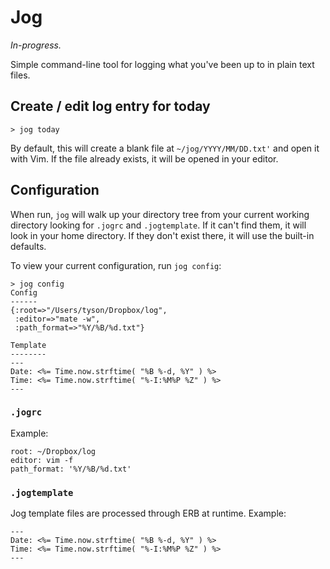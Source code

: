 Jog
===

*In-progress.*

Simple command-line tool for logging what you've been up to in plain text files.

Create / edit log entry for today
---------------------------------

```shell
> jog today
```

By default, this will create a blank file at `~/jog/YYYY/MM/DD.txt'` and open it with Vim. If the file already exists, it will be opened in your editor.

Configuration
-------------

When run, `jog` will walk up your directory tree from your current working directory looking for `.jogrc` and `.jogtemplate`. If it can't find them, it will look in your home directory. If they don't exist there, it will use the built-in defaults.

To view your current configuration, run `jog config`:

```shell
> jog config
Config
------
{:root=>"/Users/tyson/Dropbox/log",
 :editor=>"mate -w",
 :path_format=>"%Y/%B/%d.txt"}

Template
--------
---
Date: <%= Time.now.strftime( "%B %-d, %Y" ) %>
Time: <%= Time.now.strftime( "%-I:%M%P %Z" ) %>
---
```

### `.jogrc`

Example:

    root: ~/Dropbox/log
    editor: vim -f
    path_format: '%Y/%B/%d.txt'

### `.jogtemplate`

Jog template files are processed through ERB at runtime. Example:

    ---
    Date: <%= Time.now.strftime( "%B %-d, %Y" ) %>
    Time: <%= Time.now.strftime( "%-I:%M%P %Z" ) %>
    ---
